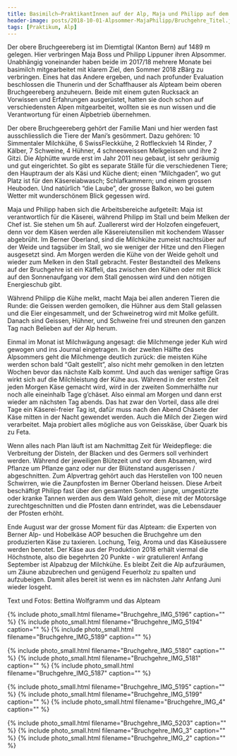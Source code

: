 ```yaml
---
title: Basimilch–PraktikantInnen auf der Alp, Maja und Philipp auf dem oberen Bruchgeereberg
header-image: posts/2018-10-01-Alpsommer-MajaPhilipp/Bruchgehre_Titel.jpg
tags: [Praktikum, Alp]
---
```

 
Der obere Bruchgeereberg ist im Diemtigtal (Kanton Bern) auf 1489 m gelegen. Hier verbringen Maja Boss und Philipp Lippuner ihren Alpsommer. Unabhängig voneinander haben beide im 2017/18 mehrere Monate bei basimilch mitgearbeitet mit klarem Ziel, den Sommer 2018 zBärg zu verbringen. Eines hat das Andere ergeben, und nach profunder Evaluation beschlossen die Thunerin und der Schaffhauser als Alpteam beim oberen Bruchgeereberg anzuheuern. Beide mit einem guten Rucksack an Vorwissen und Erfahrungen ausgerüstet, hatten sie doch schon auf verschiedensten Alpen mitgearbeitet, wollten sie es nun wissen und die Verantwortung für einen Alpbetrieb übernehmen.
 
Der obere Bruchgeereberg gehört der Familie Mani und hier werden fast ausschliesslich die Tiere der Mani’s gesömmert. Dazu gehören: 10 Simmentaler Milchkühe, 6 SwissFleckkühe, 2 Rotfleckvieh 14 Rinder, 7 Kälber, 7 Schweine, 4 Hühner, 4 schneeweissen Melkgeissen und ihre 2 Gitzi. Die Alphütte wurde erst im Jahr 2011 neu gebaut, ist sehr geräumig und gut eingerichtet. So gibt es separate Ställe für die verschiedenen Tiere; den Hauptraum der als Käsi und Küche dient; einen “Milchgaden”, wo gut Platz ist für den Käsereiabwasch; Schlafkammern; und einem grossen Heuboden. Und natürlich “die Laube”, der grosse Balkon, wo bei gutem Wetter mit wunderschönem Blick gegessen wird.

Maja und Philipp haben sich die Arbeitsbereiche aufgeteilt: Maja ist verantwortlich für die Käserei, während Philipp im Stall und beim Melken der Chef ist. Sie stehen um 5h auf. Zuallererst wird der Holzofen eingefeuert, denn vor dem Käsen werden alle Käsereiutensilien mit kochendem Wasser abgebrüht. Im Berner Oberland, sind die Milchkühe zumeist  nachtsüber auf der Weide und tagsüber im Stall, wo sie weniger der Hitze und den Fliegen ausgesetzt sind. Am Morgen  werden die Kühe von der Weide geholt und wieder zum Melken  in den Stall gebracht. Fester Bestandteil des Melkens auf der Bruchgehre ist ein Käffeli, das zwischen den Kühen oder mit Blick auf den Sonnenaufgang vor dem Stall genossen wird und  den nötigen Energieschub gibt.

Während Philipp die Kühe melkt, macht Maja bei allen anderen Tieren die Runde: die Geissen werden gemolken, die Hühner aus dem Stall gelassen und die Eier eingesammelt, und der Schweinetrog wird mit Molke gefüllt. Danach sind Geissen, Hühner, und Schweine frei und streunen den ganzen Tag nach Belieben auf der Alp herum.

Einmal im Monat ist Milchwägung angesagt: die Milchmenge jeder Kuh wird gewogen und ins Journal eingetragen. In der zweiten Hälfte des Alpsommers geht die Milchmenge deutlich zurück: die meisten Kühe werden schon bald “Galt gestellt”, also nicht mehr gemolken in den letzten Wochen bevor das nächste Kalb kommt. Und auch das weniger saftige Gras wirkt sich auf die Milchleistung der Kühe aus. Während in der ersten Zeit jeden Morgen Käse gemacht wird, wird in der zweiten Sommerhälfte nur noch alle eineinhalb Tage g’chäset. Also einmal am Morgen und dann erst wieder am nächsten Tag abends. Das hat zwar den Vorteil, dass alle drei Tage ein Käserei-freier Tag ist, dafür muss nach den Abend Chäsete der Käse mitten in der Nacht gewendet werden. Auch die Milch der Ziegen wird verarbeitet. Maja probiert alles mögliche aus von Geisskäse, über Quark bis zu Feta. 

Wenn alles nach Plan läuft ist am Nachmittag Zeit für Weidepflege: die Verbreitung der  Disteln, der Blacken und des Germers soll verhindert werden. Während der jeweiligen Blütezeit und vor dem Absamen, wird Pflanze um Pflanze ganz oder nur der Blütenstand ausgerissen / abgeschnitten. Zum Alpvertrag gehört auch das Herstellen von 100 neuen Schwirren, wie die Zaunpfosten im Berner Oberland heissen. Diese Arbeit beschäftigt Philipp fast über den gesamten Sommer: junge, umgestürzte oder kranke Tannen werden aus dem Wald geholt, diese mit der Motorsäge zurechtgeschnitten und die Pfosten dann entrindet, was die Lebensdauer der Pfosten erhöht.

Ende August war der grosse Moment für das Alpteam: die Experten von Berner Alp- und Hobelkäse AOP besuchen die Bruchgehre um den produzierten Käse zu taxieren. Lochung, Teig, Aroma und das Käseäussere werden benotet. Der Käse aus der Produktion 2018 erhält viermal die Höchstnote, also die begehrten 20 Punkte - wir gratulieren! 
Anfang September ist Alpabzug der Milchkühe. Es bleibt Zeit die Alp aufzuräumen, um Zäune abzubrechen und genügend Feuerholz zu spalten und aufzubeigen. Damit alles bereit ist wenn es im nächsten Jahr Anfang Juni wieder losgeht.



Text und Fotos: Bettina Wolfgramm und das Alpteam

{% include photo_small.html filename="Bruchgehre_IMG_5196" caption="" %}
{% include photo_small.html filename="Bruchgehre_IMG_5194" caption="" %}
{% include photo_small.html filename="Bruchgehre_IMG_5189" caption="" %}

{% include photo_small.html filename="Bruchgehre_IMG_5180" caption="" %}
{% include photo_small.html filename="Bruchgehre_IMG_5181" caption="" %}
{% include photo_small.html filename="Bruchgehre_IMG_5187" caption="" %}

{% include photo_small.html filename="Bruchgehre_IMG_5195" caption="" %}
{% include photo_small.html filename="Bruchgehre_IMG_5199" caption="" %}
{% include photo_small.html filename="Bruchgehre_IMG_4" caption="" %}

{% include photo_small.html filename="Bruchgehre_IMG_5203" caption="" %}
{% include photo_small.html filename="Bruchgehre_IMG_3" caption="" %}
{% include photo_small.html filename="Bruchgehre_IMG_2" caption="" %}




